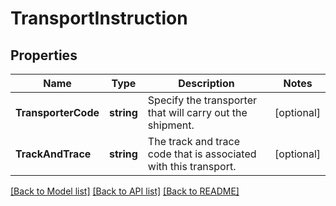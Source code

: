 # TransportInstruction

## Properties

Name | Type | Description | Notes
------------ | ------------- | ------------- | -------------
**TransporterCode** | **string** | Specify the transporter that will carry out the shipment. | [optional] 
**TrackAndTrace** | **string** | The track and trace code that is associated with this transport. | [optional] 

[[Back to Model list]](../README.md#documentation-for-models) [[Back to API list]](../README.md#documentation-for-api-endpoints) [[Back to README]](../README.md)


